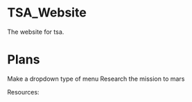 # TSA_Website
The website for tsa.

# Plans
Make a dropdown type of menu
Research the mission to mars

Resources:
